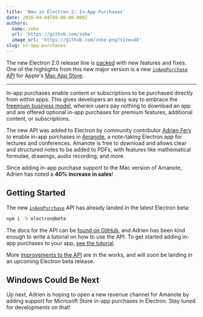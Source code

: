 ```yaml
---
title: 'New in Electron 2: In-App Purchases'
date: 2018-04-04T00:00:00.000Z
authors:
  name: zeke
  url: 'https://github.com/zeke'
  image_url: 'https://github.com/zeke.png?size=48'
slug: in-app-purchases
---
```

The new Electron 2.0 release line is [packed](https://github.com/electron/electron/releases/tag/v2.0.0-beta.1) with new features and fixes. One of the highlights from this new major version is a new
[`inAppPurchase` API](https://github.com/electron/electron/blob/master/docs/api/in-app-purchase.md)
for Apple's [Mac App Store](https://support.apple.com/en-us/HT202023).

---

In-app purchases enable content or subscriptions to be purchased directly
from within apps. This gives developers an easy way to embrace the
[freemium business model](https://developer.apple.com/app-store/freemium-business-model/),
wherein users pay nothing to download an app and are offered optional
in-app purchases for premium features, additional content, or subscriptions.

The new API was added to Electron by community contributor
[Adrien Fery](https://github.com/AdrienFery) to enable in-app purchases in
[Amanote](https://amanote.com/), a note-taking Electron app for lectures and
conferences. Amanote is free to download and allows clear and structured notes
to be added to PDFs, with features like mathematical formulae, drawings, audio
recording, and more.

Since adding in-app purchase support to the Mac version of Amanote, Adrien
has noted a **40% increase in sales**!

## Getting Started

The new [`inAppPurchase`](https://github.com/electron/electron/blob/master/docs/api/in-app-purchase.md) API has already landed in the latest Electron beta:

```sh
npm i -D electron@beta
```

The docs for the API can be [found on GitHub](https://github.com/electron/electron/blob/master/docs/api/in-app-purchase.md),
and Adrien has been kind enough to write a tutorial on how to use the API. To
get started adding in-app purchases to your app, [see the tutorial](https://github.com/AdrienFery/electron/blob/a69bbe882aed1a5aee2b7910afe09900275b2bf6/docs/tutorial/in-app-purchases.md).

More [improvements to the API](https://github.com/electron/electron/pull/12464)
are in the works, and will soon be landing in an upcoming Electron beta release.

## Windows Could Be Next

Up next, Adrien is hoping to open a new revenue channel for Amanote by adding
support for Microsoft Store in-app purchases in Electron. Stay tuned for
developments on that!

